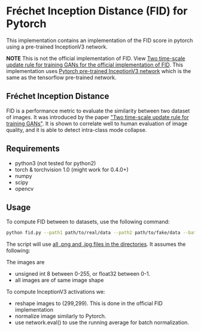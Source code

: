 # Fréchet Inception Distance (FID) for Pytorch

This implementation contains an implementation of the FID score in pytorch using a pre-trained InceptionV3 network. 

**NOTE** This is not the official implementation of FID. View [Two time-scale update rule for training GANs for the official implementation of FID](https://github.com/bioinf-jku/TTUR). This implementation uses [Pytorch pre-trained InceptionV3 network](https://pytorch.org/docs/stable/_modules/torchvision/models/inception.html#inception_v3) which is the same as the tensorflow pre-trained network.

## Fréchet Inception Distance
FID is a performance metric to evaluate the similarity between two dataset of images. It was introduced by the paper ["Two time-scale update rule for training GANs"](https://arxiv.org/abs/1706.08500). It is shown to correlate well to human evaluation of image quality, and it is able to detect intra-class mode collapse.


## Requirements

- python3 (not tested for python2)
- torch & torchvision 1.0 (might work for 0.4.0+)
- numpy
- scipy
- opencv


## Usage

To compute FID between to datasets, use the following command:
```bash
python fid.py --path1 path/to/real/data --path2 path/to/fake/data --batch-size 8
```
The script will use [all .png and .jpg files in the directories](fid.py#L244). It assumes the following:

The images are 

- unsigned int 8 between 0-255, or float32 between 0-1.
- all images are of same image shape

To compute InceptionV3 activations we:

- reshape images to (299,299). This is done in the official FID implementation
- normalize image similarly to Pytorch.
- use network.eval() to use the running average for batch normalization.
